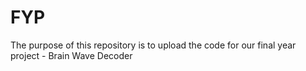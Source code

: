 # FYP
The purpose of this repository is to upload the code for our final year project - Brain Wave Decoder
